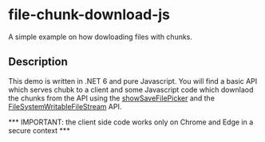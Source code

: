 # file-chunk-download-js
 A simple example on how dowloading files with chunks.

## Description
This demo is written in .NET 6 and pure Javascript. You will find a basic API which serves chubk to a client and
some Javascript code which downlaod the chunks from the API using the [showSaveFilePicker](https://developer.mozilla.org/en-US/docs/Web/API/Window/showSaveFilePicker) and the [FileSystemWritableFileStream](https://developer.mozilla.org/en-US/docs/Web/API/FileSystemWritableFileStream)
API.

*** IMPORTANT: the client side code works only on Chrome and Edge in a secure context ***
